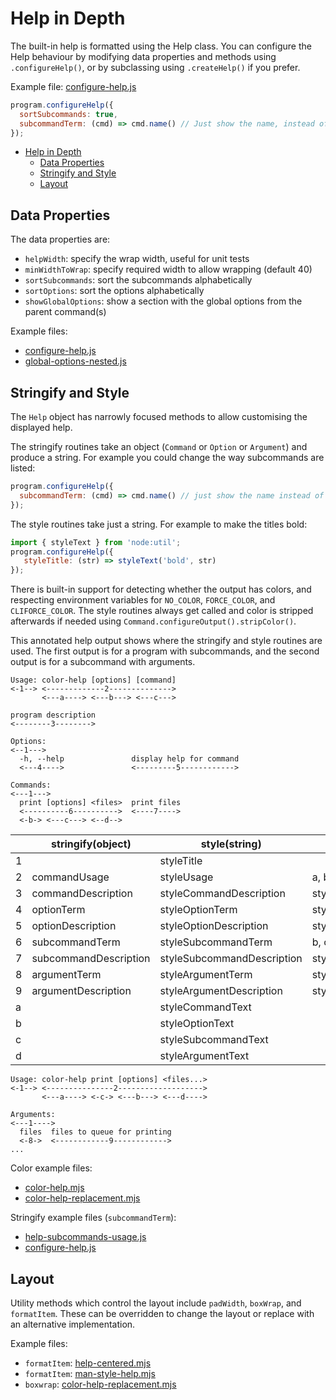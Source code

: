 # Help in Depth

The built-in help is formatted using the Help class.
You can configure the Help behaviour by modifying data properties and methods using `.configureHelp()`, or by subclassing using `.createHelp()` if you prefer.

Example file: [configure-help.js](../examples/configure-help.js)

```js
program.configureHelp({
  sortSubcommands: true,
  subcommandTerm: (cmd) => cmd.name() // Just show the name, instead of short usage.
});
```

- [Help in Depth](#help-in-depth)
  - [Data Properties](#data-properties)
  - [Stringify and Style](#stringify-and-style)
  - [Layout](#layout)

## Data Properties

The data properties are:

- `helpWidth`: specify the wrap width, useful for unit tests
- `minWidthToWrap`: specify required width to allow wrapping (default 40)
- `sortSubcommands`: sort the subcommands alphabetically
- `sortOptions`: sort the options alphabetically
- `showGlobalOptions`: show a section with the global options from the parent command(s)

Example files:
- [configure-help.js](../examples/configure-help.js)
- [global-options-nested.js](../examples/global-options-nested.js)

## Stringify and Style

The `Help` object has narrowly focused methods to allow customising the displayed help.

The stringify routines take an object (`Command` or `Option` or `Argument`) and produce a string. For example you could change the way subcommands are listed:

```js
program.configureHelp({
  subcommandTerm: (cmd) => cmd.name() // just show the name instead of usage
});
```

The style routines take just a string. For example to make the titles bold:

```js
import { styleText } from 'node:util';
program.configureHelp({
   styleTitle: (str) => styleText('bold', str)
});
```

There is built-in support for detecting whether the output has colors, and respecting environment variables for `NO_COLOR`, `FORCE_COLOR`, and `CLIFORCE_COLOR`. The style routines always get called and color is stripped afterwards if needed using `Command.configureOutput().stripColor()`.

This annotated help output shows where the stringify and style routines are used. The first output is for a program with subcommands, and the second output is for a subcommand with arguments. 


```text
Usage: color-help [options] [command]
<-1--> <-------------2-------------->
       <---a----> <---b---> <---c--->

program description
<--------3-------->

Options:
<--1--->
  -h, --help               display help for command
  <---4---->               <---------5------------>

Commands:
<---1--->
  print [options] <files>  print files
  <----------6---------->  <----7---->
  <-b-> <---c---> <--d-->
```

|  | stringify(object) | style(string) | default style |
| - | - | - | - |
| 1 | | styleTitle | |
| 2 | commandUsage | styleUsage | a, b, c, d |
| 3 | commandDescription | styleCommandDescription | styleDescriptionText |
| 4 | optionTerm | styleOptionTerm | styleOptionText |
| 5 | optionDescription | styleOptionDescription | styleDescriptionText |
| 6 | subcommandTerm | styleSubcommandTerm | b, c, d |
| 7 | subcommandDescription | styleSubcommandDescription |  styleDescriptionText|
| 8 | argumentTerm | styleArgumentTerm | styleArgumentText |
| 9 | argumentDescription | styleArgumentDescription | styleDescriptionText |
| a | | styleCommandText | |
| b | | styleOptionText | |
| c | | styleSubcommandText | |
| d | | styleArgumentText | |

```text
Usage: color-help print [options] <files...>
<-1--> <---------------2------------------->
       <---a----> <-c-> <---b---> <---d---->

Arguments:
<---1---->
  files  files to queue for printing
  <-8->  <------------9------------>
...
```

Color example files:

- [color-help.mjs](../examples/color-help.mjs)
- [color-help-replacement.mjs](../examples/color-help-replacement.mjs)

Stringify example files (`subcommandTerm`):

- [help-subcommands-usage.js](../examples/help-subcommands-usage.js)
- [configure-help.js](../examples/configure-help.js)

## Layout

Utility methods which control the layout include `padWidth`, `boxWrap`, and `formatItem`. These can be overridden to change the layout or replace with an alternative implementation.

Example files:

- `formatItem`: [help-centered.mjs](../examples/help-centered.mjs)
- `formatItem`: [man-style-help.mjs](../examples/man-style-help.mjs)
- `boxwrap`: [color-help-replacement.mjs](../examples/color-help-replacement.mjs)


